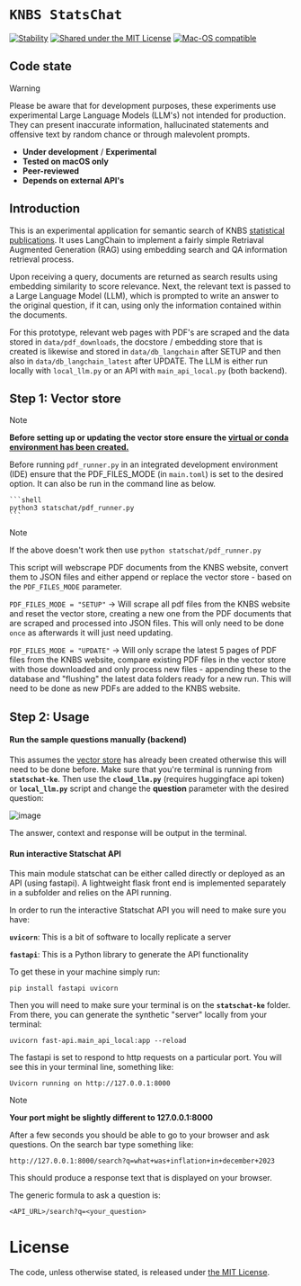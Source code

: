 # `KNBS StatsChat`

[![Stability](https://img.shields.io/badge/stability-experimental-orange.svg)](https://github.com/mkenney/software-guides/blob/master/STABILITY-BADGES.md#experimental)
[![Shared under the MIT License](https://img.shields.io/badge/license-MIT-green)](https://github.com/datasciencecampus/Statschat/blob/main/LICENSE)
[![Mac-OS compatible](https://shields.io/badge/MacOS--9cf?logo=Apple&style=social)]()

## Code state

> [!WARNING]
> Please be aware that for development purposes, these experiments use
> experimental Large Language Models (LLM's) not intended for production. They
> can present inaccurate information, hallucinated statements and offensive
> text by random chance or through malevolent prompts.

- **Under development** / **Experimental**
- **Tested on macOS only**
- **Peer-reviewed**
- **Depends on external API's**

## Introduction

This is an experimental application for semantic search of KNBS [statistical publications](https://www.knbs.or.ke/all-reports/).
It uses LangChain to implement a fairly simple Retriaval Augmented Generation (RAG) using embedding search
and QA information retrieval process.

Upon receiving a query, documents are returned as search results
using embedding similarity to score relevance.
Next, the relevant text is passed to a Large Language Model (LLM),
which is prompted to write an answer to the original question, if it can,
using only the information contained within the documents.

For this prototype, relevant web pages with PDF's are scraped and the data stored in `data/pdf_downloads`,
the docstore / embedding store that is created is likewise and stored in `data/db_langchain` after SETUP and then
also in `data/db_langchain_latest` after UPDATE. The LLM is either run locally with `local_llm.py` or an 
API with `main_api_local.py` (both backend).

## Step 1: Vector store
> [!NOTE]
> **Before setting up or updating the vector store ensure the [virtual or conda environment has been created.](https://github.com/KNBS-StatsChat/statschat-ke/blob/readme_docs_update/docs/api/setup_guide.md)**

Before running `pdf_runner.py` in an integrated development environment (IDE) ensure that the PDF_FILES_MODE (in `main.toml`) 
is set to the desired option. It can also be run in the command line as below.

    ```shell
    python3 statschat/pdf_runner.py
    ```

> [!NOTE]
> If the above doesn't work then use `python statschat/pdf_runner.py`

This script will webscrape PDF documents from the KNBS website, convert them to JSON files and either append or replace the vector store - based on the `PDF_FILES_MODE` parameter.

`PDF_FILES_MODE = "SETUP"` -> Will scrape all pdf files from the KNBS website and reset the vector store, creating a new one from the PDF documents that are scraped and processed into JSON files. This will only need to be done `once` as afterwards it will just need updating. 

`PDF_FILES_MODE = "UPDATE"` -> Will only scrape the latest 5 pages of PDF files from the KNBS website, compare existing PDF files in the vector store with those downloaded and only process new files - appending these to the database and "flushing" the latest data folders ready for a new run. This will need to be done as new PDFs are added to the KNBS website.

## Step 2: Usage

#### Run the sample questions manually (backend)

This assumes the [vector store](https://github.com/KNBS-StatsChat/statschat-ke/blob/readme_docs_update/docs/api/setup_guide.md) has already been created otherwise this will need to be done before.
Make sure that you're terminal is running from **`statschat-ke`**. Then use the **`cloud_llm.py`** 
(requires huggingface api token) or **`local_llm.py`** script and change the **question** parameter 
with the desired question:

![image](https://github.com/user-attachments/assets/36ec03e4-2d6a-4814-9220-8cc478196e52)

The answer, context and response will be output in the terminal.

#### Run interactive Statschat API
This main module statschat can be either called directly or deployed as an API (using fastapi).
A lightweight flask front end is implemented separately in a subfolder and relies on the API running.


In order to run the interactive Statschat API you will need to make sure you have:

**`uvicorn`**: This is a bit of software to locally replicate a server

**`fastapi`**: This is a Python library to generate the API functionality

To get these in your machine simply run: 

```
pip install fastapi uvicorn
```

Then you will need to make sure your terminal is on the **`statschat-ke`** folder.
From there, you can generate the synthetic "server" locally from your terminal:

```shell
uvicorn fast-api.main_api_local:app --reload
```

The fastapi is set to respond to http requests on a particular port.
You will see this in your terminal line, something like:

 ```shell
 Uvicorn running on http://127.0.0.1:8000
 ```

> [!NOTE]
> **Your port might be slightly different to 127.0.0.1:8000**

After a few seconds you should be able to go to your browser and ask questions.
On the search bar type something like:

```
http://127.0.0.1:8000/search?q=what+was+inflation+in+december+2023
```

This should produce a response text that is displayed on your browser.

The generic formula to ask a question is:

```
<API_URL>/search?q=<your_question>
```

# License

<!-- Unless stated otherwise, the codebase is released under [the MIT Licence][mit]. -->

The code, unless otherwise stated, is released under [the MIT License][mit].

[mit]: LICENSE
